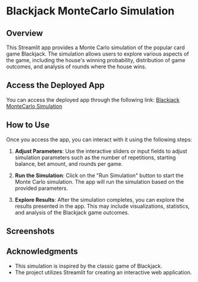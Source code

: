 # Blackjack MonteCarlo Simulation

## Overview

This Streamlit app provides a Monte Carlo simulation of the popular card game Blackjack. The simulation allows users to explore various aspects of the game, including the house's winning probability, distribution of game outcomes, and analysis of rounds where the house wins.

## Access the Deployed App

You can access the deployed app through the following link: [Blackjack MonteCarlo Simulation](https://your-app-url.com)

## How to Use

Once you access the app, you can interact with it using the following steps:

1. **Adjust Parameters**: Use the interactive sliders or input fields to adjust simulation parameters such as the number of repetitions, starting balance, bet amount, and rounds per game.

2. **Run the Simulation**: Click on the "Run Simulation" button to start the Monte Carlo simulation. The app will run the simulation based on the provided parameters.

3. **Explore Results**: After the simulation completes, you can explore the results presented in the app. This may include visualizations, statistics, and analysis of the Blackjack game outcomes.

## Screenshots


## Acknowledgments

- This simulation is inspired by the classic game of Blackjack.
- The project utilizes Streamlit for creating an interactive web application.


